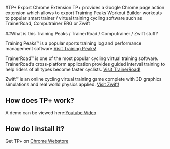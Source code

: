 #TP+ Export Chrome Extension
TP+ provides a Google Chrome page action extension which allows to export Training Peaks Workout Builder workouts to popular smart trainer / virtual training cycling software such as TrainerRoad, Computrainer ERG or Zwift

##What is this Training Peaks / TrainerRoad / Computrainer / Zwift stuff?

Training Peaks™ is a popular sports training log and performance management software [Visit Training Peaks!](www.trainingpeaks.com)

TrainerRoad™ is one of the most popular cycling virtual training software. TrainerRoad’s cross-platform application provides guided interval training to help riders of all types become faster cyclists. [Visit TrainerRoad!](www.traininerroad.com)

Zwift™ is an online cycling virtual training game complete with 3D graphics simulations and real world physics applied. [Visit Zwift!](www.zwift.com)

## How does TP+ work?
A demo can be viewed here:[Youtube Video](https://www.youtube.com/watch?v=2uIED2I2JsQ)

## How do I install it?

Get TP+ on [Chrome Webstore](https://chrome.google.com/webstore/detail/tp%2B/lihenekdgdoddaljhfgohonmgmpfbjfc)